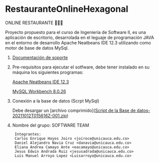 # RestauranteOnlineHexagonal

ONLINE RESTAURANTE 🥣🌮🥩

Proyecto propuesto para el curso de Ingeniería de Software II,  es una aplicación de escritorio, desarrolada en el leguaje de programación JAVA en el entorno de desarrollo Apache Neatbeans IDE 12.3 utilizando como motor de base de datos MySql.

1. [Documentación de soporte](https://docs.google.com/document/d/1PZqLsyvcPECYWISqAcfbDXMYljr7zuc_/edit#heading=h.gjdgxs)

2. Pre-requisitos para ejecutar el sotfware, debe tener instalado en su máquina los siguientes programas:

	[Apache Neatbeans IDE 12.3](https://paradacreativa.es/como-instalarnetbeans/#:~:text=1%20Ingresar%20a%20la%20p%C3%A1gina%20de%20Recursos%20Web%2C,instalar%20netbeans%208.2%20en%20...%20Mas%20cosas...%20)
        
	[MySQL Workbench 8.0.26](https://www.youtube.com/watch?v=FQ7XAygh0qA&t=16s&ab_channel=FranklinGarc%C3%ADa)
	
	
3. Conexión a la base de datos (Scrpt MySql)	

	Debe desargar un [archivo comprimido]([Script de la Base de datos-20211012T015616Z-001.zip](https://github.com/ElianaAC28/RestauranteOnlineHexagonal/files/7326549/Script.de.la.Base.de.datos-20211012T015616Z-001.zip))

4. Nombre del grupo: SOFTWARE TEAM

        Integrantes:
        Carlos Enrique Hoyos Joiro <joiroce@unicauca.edu.co>
        Daniel Alejandro Navia Cruz <danavia@unicauca.edu.co>
        Eliana Andrea Camayo Ante <eacamayo@unicauca.edu.co>
        Jesus Edwin Andrada Ruiz <jesusadrada@unicauca.edu.co>
        Luis Manuel Arroyo Lopez <Luisarroyo@unicauca.edu.co>

